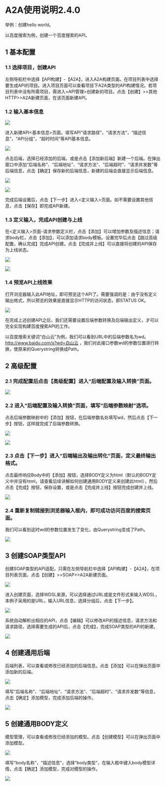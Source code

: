 # A2A使用说明2.4.0
举例：创建hello world。

以百度搜索为例，创建一个百度搜索的API。

## 1 基本配置
### 1.1 选择项目，创建API

左侧导航栏中选择【API构建】-【A2A】，进入A2A构建页面。在项目列表中选择要生成API的项目。进入项目页面可以查看项目下A2A类型的API构建情况。若项目列表中没有所需项目，需进入<API管理>创建新的项目。点击【创建】>>其他HTTP>>A2A新建页面，在该页面新建API。

### 1.2 输入基本信息

![](https://github.com/zhangwanjun111/OrchsymHelp/raw/master/A2A2.4.0/image.png)

进入新建API<基本信息>页面。填写API“请求路径”，“请求方法”，“描述信息”，“API分组”，“超时时间”等API基本信息。

![](https://github.com/zhangwanjun111/OrchsymHelp/raw/master/A2A2.4.0/image%201.png)

点击后端，选择已经添加的后端，或是点击【添加新后端】新建一个后端。在弹出窗口中添加“后端名称”、“后端地址”、“请求方法”、“后端超时”、“请求并发数”等后端信息，点击【确定】保存新的后端信息，新建的后端会直接显示后端信息。

![](https://github.com/zhangwanjun111/OrchsymHelp/raw/master/A2A2.4.0/image%202.png)

![](https://github.com/zhangwanjun111/OrchsymHelp/raw/master/A2A2.4.0/image%203.png)

完成后端设置后，点击【下一步】进入<定义输入>页面。如不需要设置其他信息，点击【保存】即完成API新建。

### 1.3 定义输入，完成API创建与上线

在<定义输入>页面-请求参数定义栏，点击【添加】可以增加参数及描述信息；请求body栏，点击【添加】，可以添加请求body模板。设置完毕后点击【跳过高级配置，确认完成】完成API创建。点击【完成并上线】可以直接将创建的API保存为上线状态。

![](https://github.com/zhangwanjun111/OrchsymHelp/raw/master/A2A2.4.0/image%204.png)

![](https://github.com/zhangwanjun111/OrchsymHelp/raw/master/A2A2.4.0/image%205.png)

### 1.4 预览API上线效果

打开浏览器输入此API地址，即可预览这个API了。需要强调的是：由于没有定义输出格式，所以预览的效果是直接显示HTTP的访问状态，即STATUS OK。

![](https://github.com/zhangwanjun111/OrchsymHelp/raw/master/A2A2.4.0/image%206.png)

在完成上述创建API之后，我们还需要设置后端参数转换及后端输出定义，才可以完全实现构建百度搜索API的工作。

以百度搜索关键词“白山云”为例，我们可以看到URL中的后端参数名为wd。 http://www.baidu.com/s?wd=白山云 ，我们对此接口参数wd的参数位置进行转换，使原来的Querystring转换成Path。

## 2 高级配置
### 2.1 完成配置后点击【高级配置】进入“后端配置及输入转换”页面。

![](https://github.com/zhangwanjun111/OrchsymHelp/raw/master/A2A2.4.0/image%207.png)

### 2.2 进入“后端配置及输入转换”页面，填写“后端参数映射”选项。        

点击后端参数映射中的【添加】按钮，在后端参数名处填写wd，然后点击【下一步】按钮，这样就完成了后端参数转换。 

![](A2A%E4%BD%BF%E7%94%A8%E8%AF%B4%E6%98%8E2.4.0/image%208.png)

![](A2A%E4%BD%BF%E7%94%A8%E8%AF%B4%E6%98%8E2.4.0/image%209.png)

### 2.3 点击【下一步】进入“后端输出及输出转化”页面，定义最终输出格式。

点击最终响应Body中的【添加】按钮，选择BODY定义为html（默认的BODY定义中并没有html，请查看后续讲解如何创建通用BODY定义来创建此html），然后点击【完成】按钮，保存设置，或是点击【完成并上线】按钮完成创建并上线。

![](https://github.com/zhangwanjun111/OrchsymHelp/raw/master/A2A2.4.0/image%2010.png)

### 2.4 重新复制链接到浏览器输入框内，即可成功访问百度的搜索页面。

我们可以看到这时wd的参数位置发生了变化，由Querystring变成了Path。

![](https://github.com/zhangwanjun111/OrchsymHelp/raw/master/A2A2.4.0/image%2011.png) 

## 3 创建SOAP类型API

创建SOAP类型的API适配，只需在左侧导航栏中选择【API构建】-【A2A】，在项目列表页面，点击【创建】>>SOAP>>A2A新建页面。

![](https://github.com/zhangwanjun111/OrchsymHelp/raw/master/A2A2.4.0/image%2012.png)

进入创建页面，选择WDSL来源，可以选择通过URL或是文件形式来输入WDSL，本例子采用的是URL，输入URL信息，选择分组后，点击【下一步】。

![](https://github.com/zhangwanjun111/OrchsymHelp/raw/master/A2A2.4.0/image%2013.png)

系统自动解析出相应的API，点击【编辑】可以修改API的描述信息，请求方法和请求路径，选择需要生成的API后，点击【完成】，完成SOAP类型的API的新建。

![](https://github.com/zhangwanjun111/OrchsymHelp/raw/master/A2A2.4.0/image%2014.png)

## 4 创建通用后端

后端列表，可以查看或修改已经添加的后端信息。点击【添加】可以在弹出页面中添加新的后端。

![](https://github.com/zhangwanjun111/OrchsymHelp/raw/master/A2A2.4.0/image%2015.png)

填写“后端名称”、“后端地址”、“请求方法”、“后端超时”、“请求并发数”等信息，点击【确定】添加模型，完成添加后端的操作。

![](https://github.com/zhangwanjun111/OrchsymHelp/raw/master/A2A2.4.0/image%2016.png)

## 5 创建通用BODY定义

模型管理，可以查看或修改已经添加的模型。点击【创建模型】可以在弹出页面中添加模型。

![](https://github.com/zhangwanjun111/OrchsymHelp/raw/master/A2A2.4.0/image%2017.png)

填写“body名称”，“描述信息”，选择“body类型”，在输入框中键入body模型详情，点击【确定】添加模型，完成对模型的操作。

![](https://github.com/zhangwanjun111/OrchsymHelp/raw/master/A2A2.4.0/image%2018.png)
